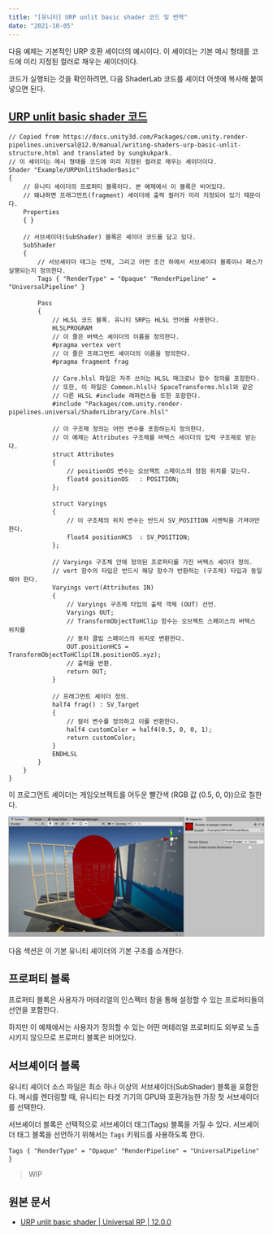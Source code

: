 ```yaml
---
title: "[유니티] URP unlit basic shader 코드 및 번역"
date: "2021-10-05"
---
```


다음 예제는 기본적인 URP 호환 셰이더의 예시이다. 이 셰이더는 기본 메시 형태를 코드에 미리 지정된 컬러로 채우는 셰이더이다.

코드가 실행되는 것을 확인하려면, 다음 ShaderLab 코드를 셰이더 어셋에 복사해 붙여넣으면 된다.

## [URP unlit basic shader 코드](https://gist.github.com/sungkukpark/5405116c379baca2da69b1230bca2ebe)

```hlsl
// Copied from https://docs.unity3d.com/Packages/com.unity.render-pipelines.universal@12.0/manual/writing-shaders-urp-basic-unlit-structure.html and translated by sungkukpark.
// 이 셰이더는 메시 형태를 코드에 미리 지정된 컬러로 채우는 셰이더이다.
Shader "Example/URPUnlitShaderBasic"
{
    // 유니티 셰이더의 프로퍼티 블록이다. 본 예제에서 이 블록은 비어있다.
    // 왜냐하면 프래그먼트(fragment) 셰이더에 출력 컬러가 미리 지정되어 있기 때문이다.
    Properties
    { }

    // 서브셰이더(SubShader) 블록은 셰이더 코드를 담고 있다.
    SubShader
    {
        // 서브셰이더 태그는 언제, 그리고 어떤 조건 하에서 서브셰이더 블록이나 패스가 실행되는지 정의한다.
        Tags { "RenderType" = "Opaque" "RenderPipeline" = "UniversalPipeline" }

        Pass
        {
            // HLSL 코드 블록. 유니티 SRP는 HLSL 언어를 사용한다.
            HLSLPROGRAM
            // 이 줄은 버텍스 셰이더의 이름을 정의한다.
            #pragma vertex vert
            // 이 줄은 프래그먼트 셰이더의 이름을 정의한다.
            #pragma fragment frag

            // Core.hlsl 파일은 자주 쓰이는 HLSL 매크로나 함수 정의를 포함한다.
            // 또한, 이 파일은 Common.hlsl나 SpaceTransforms.hlsl와 같은
            // 다른 HLSL #include 래퍼런스들 또한 포함한다.
            #include "Packages/com.unity.render-pipelines.universal/ShaderLibrary/Core.hlsl"

            // 이 구조체 정의는 어떤 변수를 포함하는지 정의한다.
            // 이 예제는 Attributes 구조체를 버텍스 세이더의 입력 구조체로 받는다.
            struct Attributes
            {
                // positionOS 변수는 오브젝트 스페이스의 정점 위치를 갖는다.
                float4 positionOS   : POSITION;
            };

            struct Varyings
            {
                // 이 구조체의 위치 변수는 반드시 SV_POSITION 시멘틱을 가져야만 한다.
                float4 positionHCS  : SV_POSITION;
            };

            // Varyings 구조체 안에 정의된 프로퍼티를 가진 버텍스 셰이더 정의.
            // vert 함수의 타입은 반드시 해당 함수가 반환하는 (구조체) 타입과 동일해야 한다.
            Varyings vert(Attributes IN)
            {
                // Varyings 구조체 타입의 출력 객체 (OUT) 선언.
                Varyings OUT;
                // TransformObjectToHClip 함수는 오브젝트 스페이스의 버텍스 위치를
                // 동차 클립 스페이스의 위치로 변환한다.
                OUT.positionHCS = TransformObjectToHClip(IN.positionOS.xyz);
                // 출력을 반환.
                return OUT;
            }

            // 프래그먼트 셰이더 정의.
            half4 frag() : SV_Target
            {
                // 컬러 변수를 정의하고 이를 반환한다.
                half4 customColor = half4(0.5, 0, 0, 1);
                return customColor;
            }
            ENDHLSL
        }
    }
}
```

이 프로그먼트 셰이더는 게임오브젝트를 어두운 빨간색 (RGB 값 (0.5, 0, 0))으로 칠한다.

![unlit-shader-tutorial-basic-hardcoded-color](./unity_urp_basic_unlit_structure/unlit-shader-tutorial-basic-hardcoded-color.png)

다음 섹션은 이 기본 유니티 셰이더의 기본 구조를 소개한다.

## 프로퍼티 블록

프로퍼티 블록은 사용자가 머테리얼의 인스펙터 창을 통해 설정할 수 있는 프로퍼티들의 선언을 포함한다.

하지만 이 예제에서는 사용자가 정의할 수 있는 어떤 머테리얼 프로퍼티도 외부로 노출시키지 않으므로 프로퍼티 블록은 비어있다.

## 서브셰이더 블록

유니티 셰이더 소스 파일은 최소 하나 이상의 서브셰이더(SubShader) 블록을 포함한다. 메시를 렌더링할 때, 유니티는 타겟 기기의 GPU와 호환가능한 가장 첫 서브셰이더를 선택한다.

서브셰이더 블록은 선택적으로 서브셰이더 태그(Tags) 블록을 가질 수 있다. 서브셰이더 태그 블록을 선언하기 위해서는 `Tags` 키워드를 사용하도록 한다.

```hlsl
Tags { "RenderType" = "Opaque" "RenderPipeline" = "UniversalPipeline" }
```

> WIP

## 원본 문서

- [URP unlit basic shader | Universal RP | 12.0.0](https://docs.unity3d.com/Packages/com.unity.render-pipelines.universal@12.0/manual/writing-shaders-urp-basic-unlit-structure.html)

